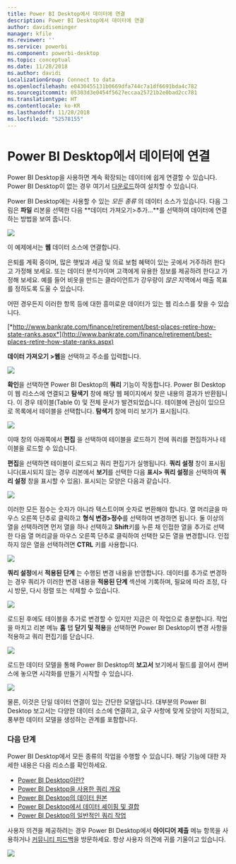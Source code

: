 ```yaml
---
title: Power BI Desktop에서 데이터에 연결
description: Power BI Desktop에서 데이터에 연결
author: davidiseminger
manager: kfile
ms.reviewer: ''
ms.service: powerbi
ms.component: powerbi-desktop
ms.topic: conceptual
ms.date: 11/28/2018
ms.author: davidi
LocalizationGroup: Connect to data
ms.openlocfilehash: e0430455131b0669dfa744c7a1df6691bda4c782
ms.sourcegitcommit: 05303d3e0454f5627eccaa25721b2e0bad2cc781
ms.translationtype: HT
ms.contentlocale: ko-KR
ms.lasthandoff: 11/28/2018
ms.locfileid: "52578155"
---
```

# <a name="connect-to-data-in-power-bi-desktop"></a>Power BI Desktop에서 데이터에 연결
Power BI Desktop을 사용하면 계속 확장되는 데이터에 쉽게 연결할 수 있습니다. Power BI Desktop이 없는 경우 여기서 [다운로드](http://go.microsoft.com/fwlink/?LinkID=521662)하여 설치할 수 있습니다.

Power BI Desktop에는 사용할 수 있는 *모든 종류* 의 데이터 소스가 있습니다. 다음 그림은 **파일** 리본을 선택한 다음 **데이터 가져오기\>추가...**를 선택하여 데이터에 연결하는 방법을 보여 줍니다.

![](media/desktop-connect-to-data/getdatavid_smallv2.gif)

이 예제에서는 **웹** 데이터 소스에 연결합니다.

은퇴를 계획 중이며, 많은 햇빛과 세금 및 의료 보험 혜택이 있는 곳에서 거주하려 한다고 가정해 보세요. 또는 데이터 분석가이며 고객에게 유용한 정보를 제공하려 한다고 가정해 보세요. 예를 들어 비옷을 만드는 클라이언트가 강우량이 *많은* 지역에서 매출 목표를 정하도록 도울 수 있습니다.

어떤 경우든지 이러한 항목 등에 대한 흥미로운 데이터가 있는 웹 리소스를 찾을 수 있습니다.

[*http://www.bankrate.com/finance/retirement/best-places-retire-how-state-ranks.aspx*](http://www.bankrate.com/finance/retirement/best-places-retire-how-state-ranks.aspx)

**데이터 가져오기 \>웹**을 선택하고 주소를 입력합니다.

![](media/desktop-connect-to-data/connecttodata_3.png)

**확인**을 선택하면 Power BI Desktop의 **쿼리** 기능이 작동합니다. Power BI Desktop이 웹 리소스에 연결되고 **탐색기** 창에 해당 웹 페이지에서 찾은 내용의 결과가 반환됩니다. 이 경우 테이블(Table 0) 및 전체 문서가 발견되었습니다. 테이블에 관심이 있으므로 목록에서 테이블을 선택합니다. **탐색기** 창에 미리 보기가 표시됩니다.

![](media/desktop-connect-to-data/datasources_fromnavigatordialog.png)

이때 창의 아래쪽에서 **편집** 을 선택하여 테이블을 로드하기 전에 쿼리를 편집하거나 테이블을 로드할 수 있습니다.

**편집**을 선택하면 테이블이 로드되고 쿼리 편집기가 실행됩니다. **쿼리 설정** 창이 표시됩니다(표시되지 않는 경우 리본에서 **보기**를 선택한 다음 **표시\> 쿼리 설정**을 선택하여 **쿼리 설정** 창을 표시할 수 있음). 표시되는 모양은 다음과 같습니다.

![](media/desktop-connect-to-data/designer_gsg_editquery.png)

이러한 모든 점수는 숫자가 아니라 텍스트이며 숫자로 변환해야 합니다. 열 머리글을 마우스 오른쪽 단추로 클릭하고 **형식 변경\>정수**를 선택하여 변경하면 됩니다. 둘 이상의 열을 선택하려면 먼저 열을 하나 선택하고 **Shift**키를 누른 채 인접한 열을 추가로 선택한 다음 열 머리글을 마우스 오른쪽 단추로 클릭하여 선택한 모든 열을 변경합니다. 인접하지 않은 열을 선택하려면 **CTRL** 키를 사용합니다.

![](media/desktop-connect-to-data/designer_gsg_changedatatype.png)

**쿼리 설정**에서 **적용된 단계** 는 수행된 변경 내용을 반영합니다. 데이터를 추가로 변경하는 경우 쿼리가 이러한 변경 내용을 **적용된 단계** 섹션에 기록하며, 필요에 따라 조정, 다시 방문, 다시 정렬 또는 삭제할 수 있습니다.

![](media/desktop-connect-to-data/designer_gsg_appliedsteps_changedtype.png)

로드된 후에도 테이블을 추가로 변경할 수 있지만 지금은 이 작업으로 충분합니다. 작업을 마치고 리본 메뉴 **홈** 탭 **닫기 및 적용**을 선택하면 Power BI Desktop이 변경 사항을 적용하고 쿼리 편집기를 닫습니다.

![](media/desktop-connect-to-data/connecttodata_closenload.png)

로드한 데이터 모델을 통해 Power BI Desktop의 **보고서** 보기에서 필드를 끌어서 캔버스에 놓으면 시각화를 만들기 시작할 수 있습니다.

![](media/desktop-connect-to-data/connecttodata_dragontoreportview.png)

물론, 이것은 단일 데이터 연결이 있는 간단한 모델입니다. 대부분의 Power BI Desktop 보고서는 다양한 데이터 소스에 연결하고, 요구 사항에 맞게 모양이 지정되고, 풍부한 데이터 모델을 생성하는 관계를 포함합니다.  

### <a name="next-steps"></a>다음 단계
Power BI Desktop에서 모든 종류의 작업을 수행할 수 있습니다. 해당 기능에 대한 자세한 내용은 다음 리소스를 확인하세요.

* [Power BI Desktop이란?](desktop-what-is-desktop.md)
* [Power BI Desktop을 사용한 쿼리 개요](desktop-query-overview.md)
* [Power BI Desktop의 데이터 원본](desktop-data-sources.md)
* [Power BI Desktop에서 데이터 셰이핑 및 결합](desktop-shape-and-combine-data.md)
* [Power BI Desktop의 일반적인 쿼리 작업](desktop-common-query-tasks.md)   

사용자 의견을 제공하려는 경우 Power BI Desktop에서 **아이디어 제출** 메뉴 항목을 사용하거나 [커뮤니티 피드백](http://community.powerbi.com/t5/Community-Feedback/bd-p/community-feedback)을 방문하세요. 항상 사용자 의견에 귀를 기울이고 있습니다.

![](media/desktop-connect-to-data/sendfeedback.png)

